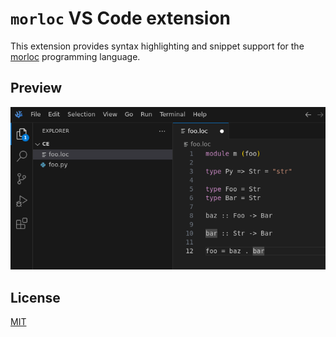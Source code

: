 # `morloc` VS Code extension

This extension provides syntax highlighting and snippet support for the
[morloc](https://github.com/morloc-project/morloc) programming language.

## Preview

![demo screenshot](./images/demo.png)

## License

[MIT](./LICENSE)
